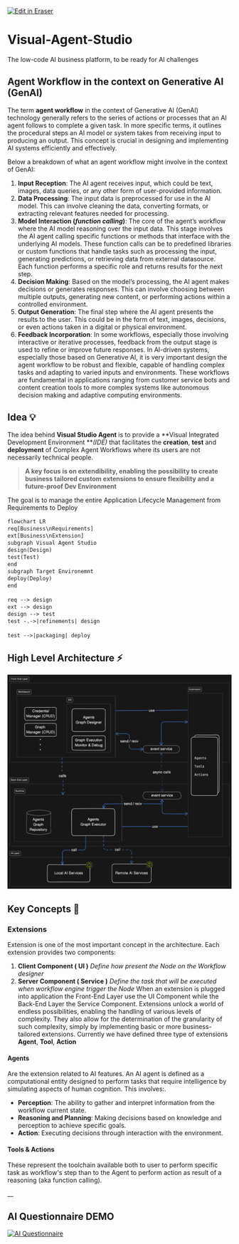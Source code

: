 <p><a target="_blank" href="https://app.eraser.io/workspace/YBJDAujV5evU4KOVWenD" id="edit-in-eraser-github-link"><img alt="Edit in Eraser" src="https://firebasestorage.googleapis.com/v0/b/second-petal-295822.appspot.com/o/images%2Fgithub%2FOpen%20in%20Eraser.svg?alt=media&amp;token=968381c8-a7e7-472a-8ed6-4a6626da5501"></a></p>

# Visual-Agent-Studio
The low-code AI business platform, to be ready for AI challenges

## Agent Workflow in the context on Generative AI (GenAI)
The term **agent workflow** in the context of Generative AI (GenAI) technology generally refers to the series of actions or processes that an AI agent follows to complete a given task. In more specific terms, it outlines the procedural steps an AI model or system takes from receiving input to producing an output. This concept is crucial in designing and implementing AI systems efficiently and effectively. 

Below a breakdown of what an agent workflow might involve in the context of GenAI:

1. **Input Reception**: The AI agent receives input, which could be text, images, data queries, or any other form of user-provided information. 
2. **Data Processing**: The input data is preprocessed for use in the AI model. This can involve cleaning the data, converting formats, or extracting relevant features needed for processing. 
3. **Model Interaction (****_function calling_****)**: The core of the agent’s workflow where the AI model reasoning over the input data. This stage involves the AI agent calling specific functions or methods that interface with the underlying AI models. These function calls can be to predefined libraries or custom functions that handle tasks such as processing the input, generating predictions, or retrieving data from external datasource. Each function performs a specific role and returns results for the next step. 
4. **Decision Making**: Based on the model’s processing, the AI agent makes decisions or generates responses. This can involve choosing between multiple outputs, generating new content, or performing actions within a controlled environment. 
5. **Output Generation**: The final step where the AI agent presents the results to the user. This could be in the form of text, images, decisions, or even actions taken in a digital or physical environment. 
6. **Feedback Incorporation**: In some workflows, especially those involving interactive or iterative processes, feedback from the output stage is used to refine or improve future responses.
In AI-driven systems, especially those based on Generative AI, it is very important design the agent workflow to be robust and flexible, capable of handling complex tasks and adapting to varied inputs and environments.
These workflows are fundamental in applications ranging from customer service bots and content creation tools to more complex systems like autonomous decision making and adaptive computing environments.
## Idea 💡
The idea behind **Visual Studio Agent** is to provide a **Visual Integrated Development Environment **_(IDE)_ that facilitates the **creation**, **test** and **deployment** of Complex Agent Workflows where its users are not necessarily technical people.

>   **A key focus is on extendibility, enabling the possibility to create business tailored custom extensions to ensure flexibility and a future-proof Dev Environment**  

The goal is to manage the entire Application Lifecycle Management from Requirements to Deploy

```mermaid
flowchart LR
req[Business\nRequirements]
ext[Business\nExtension]
subgraph Visual Agent Studio
design(Design)
test(Test)
end
subgraph Target Environemnt
deploy(Deploy)
end
   
req --> design
ext --> design
design --> test
test -.->|refinements| design

test -->|packaging| deploy
```
## High Level Architecture ⚡️
![Architecture](./high-level-architecture.png "")

## Key Concepts 🔑
### Extensions
Extension is one of the most important concept in the architecture. Each extension provides two components: 

1. **Client Component ( UI )** _Define how present the Node on the Workflow designer_ 
2. **Server Component ( Service )** _Define the task that will be executed when workflow engine trigger the Node_
When an extension is plugged into application the Front-End Layer use the UI Component while the Back-End Layer the Service Component.
Extensions unlock a world of endless possibilities, enabling the handling of various levels of complexity. They also allow for the determination of the granularity of such complexity, simply by implementing basic or more business-tailored extensions.
Currently we have defined three type of extensions **Agent**, **Tool**, **Action**

#### Agents
Are the extension related to AI features. An AI agent is defined as a computational entity designed to perform tasks that require intelligence by simulating aspects of human cognition. This involves:.

- **Perception**: The ability to gather and interpret information from the workflow current state.
- **Reasoning and Planning**: Making decisions based on knowledge and perception to achieve specific goals.
- **Action**: Executing decisions through interaction with the environment.
#### Tools & Actions
These represent the toolchain available both to user to perform specific task as workflow's step than to the Agent to perform action as result of a reasoning (aka function calling).

__

## AI Questionnaire DEMO

[![AI Questionnaire](https://img.youtube.com/vi/Uxhdv2fqa2w/0.jpg)](https://www.youtube.com/watch?v=Uxhdv2fqa2w&autoplay=1&rel=0&vq=hd1080)


<!--- Eraser file: https://app.eraser.io/workspace/YBJDAujV5evU4KOVWenD --->
